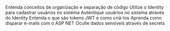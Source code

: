 Entenda conceitos de organização e separação de código
Utilize o Identity para cadastrar usuários no sistema
Autentique usuários no sistema através do Identity
Entenda o que são tokens JWT e como criá-los
Aprenda como disparar e-mails com o ASP NET
Oculte dados sensíveis através de secrets
